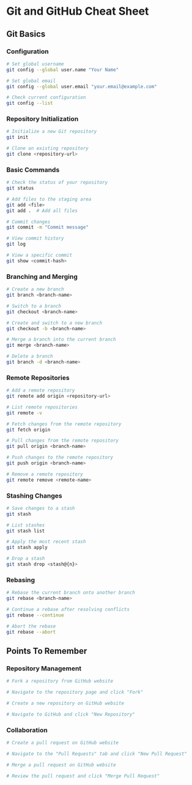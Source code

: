 # Git and GitHub Cheat Sheet

## Git Basics

### Configuration

```bash
# Set global username
git config --global user.name "Your Name"

# Set global email
git config --global user.email "your.email@example.com"

# Check current configuration
git config --list
```

### Repository Initialization

```bash
# Initialize a new Git repository
git init

# Clone an existing repository
git clone <repository-url>
```

### Basic Commands

```bash
# Check the status of your repository
git status

# Add files to the staging area
git add <file>
git add .  # Add all files

# Commit changes
git commit -m "Commit message"

# View commit history
git log

# View a specific commit
git show <commit-hash>
```

### Branching and Merging

```bash
# Create a new branch
git branch <branch-name>

# Switch to a branch
git checkout <branch-name>

# Create and switch to a new branch
git checkout -b <branch-name>

# Merge a branch into the current branch
git merge <branch-name>

# Delete a branch
git branch -d <branch-name>
```

### Remote Repositories

```bash
# Add a remote repository
git remote add origin <repository-url>

# List remote repositories
git remote -v

# Fetch changes from the remote repository
git fetch origin

# Pull changes from the remote repository
git pull origin <branch-name>

# Push changes to the remote repository
git push origin <branch-name>

# Remove a remote repository
git remote remove <remote-name>
```

### Stashing Changes

```bash
# Save changes to a stash
git stash

# List stashes
git stash list

# Apply the most recent stash
git stash apply

# Drop a stash
git stash drop <stash@{n}>
```

### Rebasing

```bash
# Rebase the current branch onto another branch
git rebase <branch-name>

# Continue a rebase after resolving conflicts
git rebase --continue

# Abort the rebase
git rebase --abort
```

## Points To Remember

### Repository Management

```bash
# Fork a repository from GitHub website

# Navigate to the repository page and click "Fork"

# Create a new repository on GitHub website

# Navigate to GitHub and click "New Repository"
```

### Collaboration

```bash
# Create a pull request on GitHub website

# Navigate to the "Pull Requests" tab and click "New Pull Request"

# Merge a pull request on GitHub website

# Review the pull request and click "Merge Pull Request"
```

